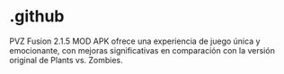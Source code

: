 # .github
PVZ Fusion 2.1.5 MOD APK ofrece una experiencia de juego única y emocionante, con mejoras significativas en comparación con la versión original de Plants vs. Zombies.
